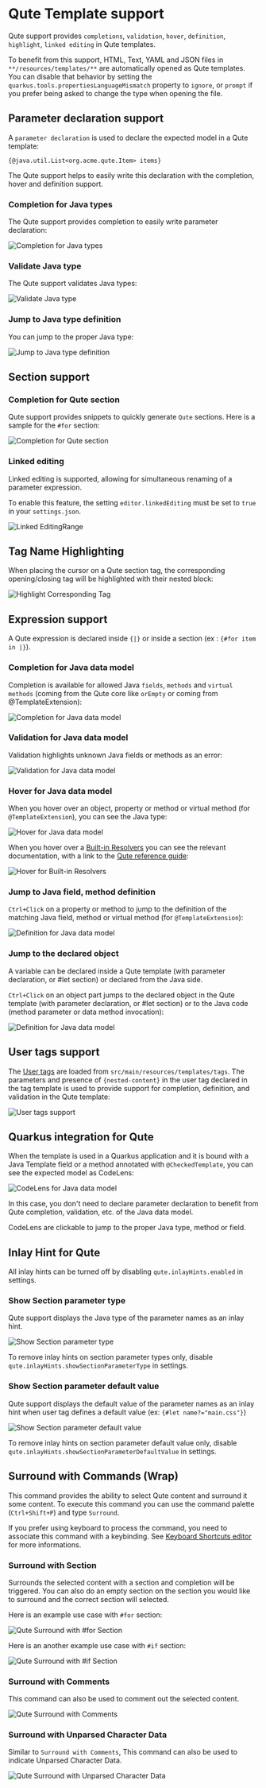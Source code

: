 # Qute Template support

Qute support provides `completions`, `validation`, `hover`, `definition`, `highlight`, `linked editing` in Qute templates.

To benefit from this support, HTML, Text, YAML and JSON files in `**/resources/templates/**` are automatically opened as Qute templates. You can disable that behavior by setting the `quarkus.tools.propertiesLanguageMismatch` property to `ignore`, or `prompt` if you prefer being asked to change the type when opening the file. 

## Parameter declaration support

A `parameter declaration` is used to declare the expected model in a Qute template:

```
{@java.util.List<org.acme.qute.Item> items}
```

The Qute support helps to easily write this declaration with the completion, hover and definition support.

### Completion for Java types

The Qute support provides completion to easily write parameter declaration:

![Completion for Java types](images/QuteTemplateParameterDeclarationCompletion.gif)

### Validate Java type

The Qute support validates Java types:

![Validate Java type](images/QuteTemplateParameterDeclarationValidation.png)

### Jump to Java type definition

You can jump to the proper Java type:

![Jump to Java type definition](images/QuteTemplateParameterDeclarationDefinition.gif)

## Section support

### Completion for Qute section

Qute support provides snippets to quickly generate `Qute` sections. Here is a sample for the `#for` section:

![Completion for Qute section](images/QuteTemplateSectionSnippetCompletion.gif)

### Linked editing

Linked editing is supported, allowing for simultaneous renaming of a parameter expression.

To enable this feature, the setting `editor.linkedEditing` must be set to `true` in your `settings.json`.

![Linked EditingRange](images/QuteTemplateLinkedEditingRange.gif)

## Tag Name Highlighting

When placing the cursor on a Qute section tag, the corresponding opening/closing tag will be highlighted with their nested block:

![Highlight Corresponding Tag](images/QuteTemplateSectionHighlighting.gif)

## Expression support

A Qute expression is declared inside `{|}` or inside a section (ex : `{#for item in |}`).

### Completion for Java data model

Completion is available for allowed Java `fields`, `methods` and `virtual methods` (coming from the Qute core like `orEmpty` or coming from @TemplateExtension):

![Completion for Java data model](images/QuteTemplateCompletionForJavaDataModel.gif)

### Validation for Java data model

Validation highlights unknown Java fields or methods as an error:

![Validation for Java data model](images/QuteTemplateValidationForJavaDataModel.png)

### Hover for Java data model

When you hover over an object, property or method or virtual method (for `@TemplateExtension`), you can see the Java type:

![Hover for Java data model](images/QuteTemplateHoverForJavaDataModel.gif)

When you hover over a [Built-in Resolvers](https://quarkus.io/guides/qute-reference#built-in-resolvers) you can see the relevant documentation, with a link to the [Qute reference guide](https://quarkus.io/guides/qute-reference):

![Hover for Built-in Resolvers](images/QuteTemplateHoverForBuildInResolver.png)

### Jump to Java field, method definition

`Ctrl+Click` on a property or method to jump to the definition of the matching Java field, method or virtual method (for `@TemplateExtension`):

![Definition for Java data model](images/QuteTemplateDefinitionForJavaDataModel.gif)

### Jump to the declared object

A variable can be declared inside a Qute template (with parameter declaration, or #let section) or declared from the Java side.

`Ctrl+Click` on an object part jumps to the declared object in the Qute template (with parameter declaration, or #let section) or to the Java code (method parameter or data method invocation):

![Definition for Java data model](images/QuteTemplateDefinitionForObject.gif)

## User tags support

The [User tags](https://quarkus.io/guides/qute-reference#user_tags) are loaded from `src/main/resources/templates/tags`. The parameters and presence of `{nested-content}` in the user tag declared in the tag template is used to provide support for completion, definition, and validation in the Qute template:

![User tags support](images/QuteUserTag.gif)

## Quarkus integration for Qute

When the template is used in a Quarkus application and it is bound with a Java Template field or a method annotated with `@CheckedTemplate`, you can see the expected model as CodeLens:

![CodeLens for Java data model](images/QuteTemplateCodeLensJavaDataModel.png)

In this case, you don't need to declare parameter declaration to benefit from Qute completion, validation, etc. of the Java data model.

CodeLens are clickable to jump to the proper Java type, method or field.

## Inlay Hint for Qute

All inlay hints can be turned off by disabling `qute.inlayHints.enabled` in settings.

### Show Section parameter type

Qute support displays the Java type of the parameter names as an inlay hint.

![Show Section parameter type](images/QuteTemplateInlayHint_ShowSectionParameterType.gif)

To remove inlay hints on section parameter types only, disable `qute.inlayHints.showSectionParameterType` in settings.

### Show Section parameter default value

Qute support displays the default value of the parameter names as an inlay hint when user tag defines a default value (ex: `{#let name?="main.css"}`)

![Show Section parameter default value](images/QuteTemplateInlayHint_ShowSectionParameterDefaultValue.gif)

To remove inlay hints on section parameter default value only, disable `qute.inlayHints.showSectionParameterDefaultValue` in settings.
 
## Surround with Commands (Wrap)

This command provides the ability to select Qute content and surround it some content. To execute this command you can use the command palette (`Ctrl+Shift+P`) and type `Surround`.

If you prefer using keyboard to process the command, you need to associate this command with a keybinding. See [Keyboard Shortcuts editor](https://code.visualstudio.com/docs/getstarted/keybindings#_keyboard-shortcuts-editor) for more informations.

### Surround with Section

Surrounds the selected content with a section and completion will be triggered. You can also do an empty section on the section you would like to surround and the correct section will selected.

Here is an example use case with `#for` section:

![Qute Surround with #for Section](images/QuteTemplateSurroundWithForSection.gif)

Here is an another example use case with `#if` section:

![Qute Surround with #if Section](images/QuteTemplateSurroundWithIfSection.gif)

### Surround with Comments

This command can also be used to comment out the selected content.

![Qute Surround with Comments](images/QuteTemplateSurroundWithComments.gif)

### Surround with Unparsed Character Data

Similar to `Surround with Comments`, This command can also be used to indicate Unparsed Character Data.

![Qute Surround with Unparsed Character Data](images/QuteTemplateSurroundWithCData.gif)
